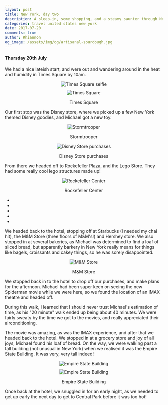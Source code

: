 ```yaml
---
layout: post
title: New York, day two
description: A sleep-in, some shopping, and a steamy saunter through New York in search of a loaf of bread on our second day in the Big Apple.
categories: travel united states new york
date: 2017-07-20
comments: true
author: Rhiannon
og_image: /assets/img/og/artisanal-sourdough.jpg
---
```


#### Thursday 20th July

We had a nice lateish start, and were out and wandering around in the heat and humidity in Times Square by 10am.

<div style="margin-bottom: 10px; text-align: center;">
    <img src="/assets/img/blog/IMG_0275.jpg" alt="Times Square selfie">
</div>

<div style="margin-bottom: 10px; text-align: center;">
    <img src="/assets/img/blog/IMG_0279.jpg" alt="Times Square">
    <p>Times Square</p>
</div>

Our first stop was the Disney store, where we picked up a few New York themed Disney goodies, and Michael got a new toy.

<div style="margin-bottom: 10px; text-align: center;">
    <img src="/assets/img/blog/IMG_0281.jpg" alt="Stormtrooper">
    <p>Stormtrooper</p>
</div>

<div style="margin-bottom: 10px; text-align: center;">
    <img src="/assets/img/blog/IMG_0303.jpg" alt="Disney Store purchases">
    <p>Disney Store purchases</p>
</div>

From there we headed off to Rockefeller Plaza, and the Lego Store. They had some really cool lego structures made up!

<div style="margin-bottom: 10px; text-align: center;">
    <img src="/assets/img/blog/IMG_0282.jpg" alt="Rockefeller Center">
    <p>Rockefeller Center</p>
</div>

<div class="flickerplate" style="margin-bottom: 10px;">
    <ul>
        <li data-background="/assets/img/blog/IMG_0284.jpg"></li>
        <li data-background="/assets/img/blog/IMG_0285.jpg"></li>
        <li data-background="/assets/img/blog/IMG_0286.jpg"></li>
        <li data-background="/assets/img/blog/IMG_0287.jpg"></li>
        <li data-background="/assets/img/blog/IMG_0288.jpg"></li>
    </ul>
</div>

We headed back to the hotel, stopping off at Starbucks (I needed my chai hit), the M&M Store (three floors of M&M's!) and Hershey store. We also stopped in at several bakeries, as Michael was determined to find a loaf of sliced bread, but apparently barkery in New York really means for things like bagels, croissants and cakey things, so he was sorely disappointed.

<div style="margin-bottom: 10px; text-align: center;">
    <img src="/assets/img/blog/IMG_0292.jpg" alt="M&amp;M Store">
    <p>M&amp;M Store</p>
</div>

We stopped back in to the hotel to drop off our purchases, and make plans for the afternoon. Michael had been super keen on seeing the new Spiderman movie while we were here, so we found the location of an IMAX theatre and headed off.

During this walk, I learned that I should never trust Michael's estimation of time, as his "20 minute" walk ended up being about 40 minutes. We were fairly sweaty by the time we got to the movies, and really appreciated their airconditioning.

The movie was amazing, as was the IMAX experience, and after that we headed back to the hotel. We stopped in at a grocery store and joy of all joys, Michael found his loaf of bread. On the way, we were walking past a tall building (not unusual in New York) when we realised it was the Empire State Building. It was very, very tall indeed!

<div style="margin-bottom: 10px; text-align: center;">
    <img src="/assets/img/blog/IMG_0270.jpg" alt="Empire State Building">
</div>

<div style="margin-bottom: 10px; text-align: center;">
    <img src="/assets/img/blog/IMG_0271.jpg" alt="Empire State Building">
    <p>Empire State Building</p>
</div>

Once back at the hotel, we snuggled in for an early night, as we needed to get up early the next day to get to Central Park before it was too hot!

